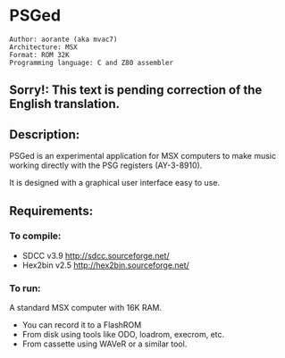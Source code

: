 # PSGed

```
Author: aorante (aka mvac7)
Architecture: MSX
Format: ROM 32K
Programming language: C and Z80 assembler
```



## Sorry!: This text is pending correction of the English translation.


## Description:

PSGed is an experimental application for MSX computers to make music working directly with the PSG registers (AY-3-8910).

It is designed with a graphical user interface easy to use.



## Requirements: 

### To compile:

* SDCC v3.9 http://sdcc.sourceforge.net/ 
* Hex2bin v2.5 http://hex2bin.sourceforge.net/



### To run:

A standard MSX computer with 16K RAM.

* You can record it to a FlashROM 
* From disk using tools like ODO, loadrom, execrom, etc. 
* From cassette using WAVeR or a similar tool.






